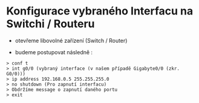 # Konfigurace vybraného Interfacu na Switchi / Routeru

- otevřeme libovolné zařízení (Switch / Router)

- budeme postupovat následně : 

```> en
> conf t
> int g0/0 (vybraný interface (v našem případě Gigabyte0/0 (zkr. G0/0)))
> ip address 192.168.0.5 255.255.255.0
> no shutdown (Pro zapnutí interfacu)
> Obdržíme message o zapnutí daného portu
> exit
```

